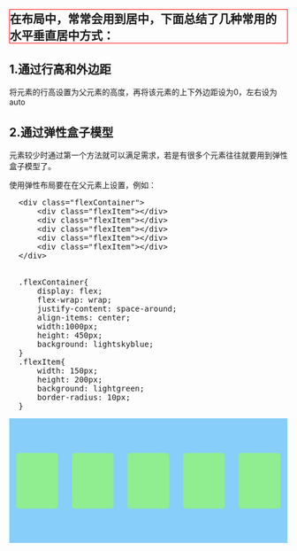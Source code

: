 <h2 style = "border:1px solid #f00;">在布局中，常常会用到居中，下面总结了几种常用的水平垂直居中方式：</h2>
<h2>1.通过行高和外边距</h2>
<p>将元素的行高设置为父元素的高度，再将该元素的上下外边距设为0，左右设为auto</p>
<h2>2.通过弹性盒子模型</h2>
<p>元素较少时通过第一个方法就可以满足需求，若是有很多个元素往往就要用到弹性盒子模型了。</p>
<p>使用弹性布局要在在父元素上设置，例如：</p>
<pre>
  <span><</span>div class="flexContainer"<span>></span>
  <span>    <</span>div class="flexItem"<span>></span><span><</span>/div>
  <span>    <</span>div class="flexItem"<span>></span><span><</span>/div>
  <span>    <</span>div class="flexItem"<span>></span><span><</span>/div>
  <span>    <</span>div class="flexItem"<span>></span><span><</span>/div>
  <span>    <</span>div class="flexItem"<span>></span><span><</span>/div>
  <span><</span>/div>
  <br>
  .flexContainer{
  <span>    </span>display: flex;
  <span>    </span>flex-wrap: wrap;
  <span>    </span>justify-content: space-around;
  <span>    </span>align-items: center;
  <span>    </span>width:1000px;
  <span>    </span>height: 450px;
  <span>    </span>background: lightskyblue;
  }
  .flexItem{
  <span>    </span>width: 150px;
  <span>    </span>height: 200px;
  <span>    </span>background: lightgreen;
  <span>    </span>border-radius: 10px;
  }
</pre>
<img src="https://github.com/HansonPoon/legendary/blob/master/Imgs/img01.jpg">

